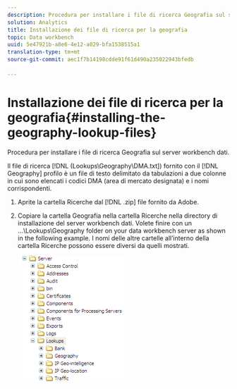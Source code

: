 ```yaml
---
description: Procedura per installare i file di ricerca Geografia sul server workbench dati.
solution: Analytics
title: Installazione dei file di ricerca per la geografia
topic: Data workbench
uuid: 5e47921b-a8e6-4e12-a029-bfa1538515a1
translation-type: tm+mt
source-git-commit: aec1f7b14198cdde91f61d490a235022943bfedb

---
```



# Installazione dei file di ricerca per la geografia{#installing-the-geography-lookup-files}

Procedura per installare i file di ricerca Geografia sul server workbench dati.

Il file di ricerca [!DNL (Lookups\Geography\DMA.txt]) fornito con il [!DNL Geography] profilo è un file di testo delimitato da tabulazioni a due colonne in cui sono elencati i codici DMA (area di mercato designata) e i nomi corrispondenti.

1. Aprite la cartella Ricerche dal [!DNL .zip] file fornito da Adobe.
1. Copiare la cartella Geografia nella cartella Ricerche nella directory di installazione del server workbench dati. Volete finire con un ...\Lookups\Geography folder on your data workbench server as shown in the following example. I nomi delle altre cartelle all’interno della cartella Ricerche possono essere diversi da quelli mostrati.

   ![Informazioni sul passaggio](assets/Geo_installLookups_dir.png)

